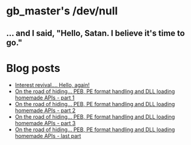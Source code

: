 gb_master's /dev/null
=====================
... and I said, "Hello, Satan. I believe it's time to go."
----------------------------------------------------------

# Blog posts

* [Interest revival.... Hello, again!](20120211_interest.html)
* [On the road of hiding... PEB, PE format handling and DLL loading homemade APIs - part 1](20120226_hiding1.html)
* [On the road of hiding... PEB, PE format handling and DLL loading homemade APIs - part 2](20120302_hiding2.html)
* [On the road of hiding... PEB, PE format handling and DLL loading homemade APIs - part 3](20120402_hiding3.html)
* [On the road of hiding... PEB, PE format handling and DLL loading homemade APIs - last part](20120417_hiding4.html)

